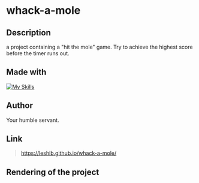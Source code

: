# whack-a-mole

## Description
a project containing a "hit the mole" game. Try to achieve the highest score before the timer runs out.

## Made with
[![My Skills](https://skillicons.dev/icons?i=js,html,css,sass,git)](https://skillicons.dev)

## Author
Your humble servant.

## Link
> https://leshib.github.io/whack-a-mole/

## Rendering of the project
